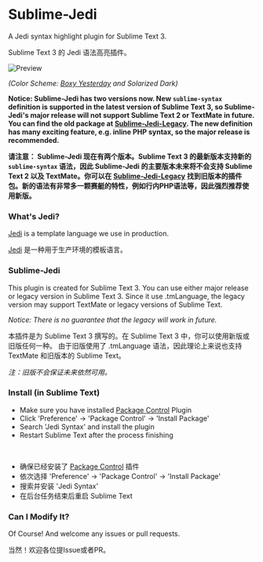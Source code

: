# Sublime-Jedi

A Jedi syntax highlight plugin for Sublime Text 3.

Sublime Text 3 的 Jedi 语法高亮插件。

![Preview](https://cloud.githubusercontent.com/assets/5101076/22195748/7d07eb00-e184-11e6-8f0e-914aa3fe20bf.png)

*(Color Scheme: [Boxy Yesterday](https://packagecontrol.io/packages/Boxy%20Theme) and Solarized Dark)*

**Notice: Sublime-Jedi has two versions now. New `sublime-syntax` definition is supported in the latest version of Sublime Text 3, so Sublime-Jedi's major release will not support Sublime Text 2 or TextMate in future. You can find the old package at [Sublime-Jedi-Legacy](https://github.com/CyanSalt/Sublime-Jedi-Legacy). The new definition has many exciting feature, e.g. inline PHP syntax, so the major release is recommended.**

**请注意： Sublime-Jedi 现在有两个版本。Sublime Text 3 的最新版本支持新的 `sublime-syntax` 语法，因此 Sublime-Jedi 的主要版本未来将不会支持 Sublime Text 2 以及 TextMate。你可以在 [Sublime-Jedi-Legacy](https://github.com/CyanSalt/Sublime-Jedi-Legacy) 找到旧版本的插件包。新的语法有非常多一颗赛艇的特性，例如行内PHP语法等，因此强烈推荐使用新版。**

### What's Jedi?

[Jedi](https://github.com/baixing/jedi) is a template language we use in production.

[Jedi](https://github.com/baixing/jedi) 是一种用于生产环境的模板语言。

### Sublime-Jedi

This plugin is created for Sublime Text 3. You can use either major release or legacy version in Sublime Text 3.
Since it use .tmLanguage, the legacy version may support TextMate or legacy versions of Sublime Text.

*Notice: There is no guarantee that the legacy will work in future.*

本插件是为 Sublime Text 3 撰写的。在 Sublime Text 3 中，你可以使用新版或旧版任何一种。
由于旧版使用了 .tmLanguage 语法，因此理论上来说也支持 TextMate 和旧版本的 Sublime Text。

*注：旧版不会保证未来依然可用。*

### Install (in Sublime Text)

*  Make sure you have installed [Package Control](https://packagecontrol.io/installation) Plugin
*  Click 'Preference' -> 'Package Control' -> 'Install Package'
*  Search 'Jedi Syntax' and install the plugin
*  Restart Sublime Text after the process finishing

&nbsp;

*  确保已经安装了 [Package Control](https://packagecontrol.io/installation) 插件
*  依次选择 'Preference' -> 'Package Control' -> 'Install Package'
*  搜索并安装 'Jedi Syntax'
*  在后台任务结束后重启 Sublime Text

### Can I Modify It?

Of Course! And welcome any issues or pull requests.

当然！欢迎各位提Issue或者PR。
